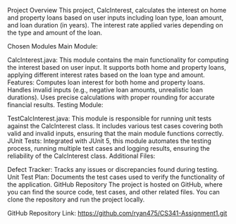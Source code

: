 Project Overview
This project, CalcInterest, calculates the interest on home and property loans based on user inputs including loan type, loan amount, and loan duration (in years). The interest rate applied varies depending on the type and amount of the loan.

Chosen Modules
Main Module:

CalcInterest.java: This module contains the main functionality for computing the interest based on user input. It supports both home and property loans, applying different interest rates based on the loan type and amount.
Features:
Computes loan interest for both home and property loans.
Handles invalid inputs (e.g., negative loan amounts, unrealistic loan durations).
Uses precise calculations with proper rounding for accurate financial results.
Testing Module:

TestCalcInterest.java: This module is responsible for running unit tests against the CalcInterest class. It includes various test cases covering both valid and invalid inputs, ensuring that the main module functions correctly.
JUnit Tests: Integrated with JUnit 5, this module automates the testing process, running multiple test cases and logging results, ensuring the reliability of the CalcInterest class.
Additional Files:

Defect Tracker: Tracks any issues or discrepancies found during testing.
Unit Test Plan: Documents the test cases used to verify the functionality of the application.
GitHub Repository
The project is hosted on GitHub, where you can find the source code, test cases, and other related files. You can clone the repository and run the project locally.

GitHub Repository Link: https://github.com/ryan475/CS341-Assignment1.git